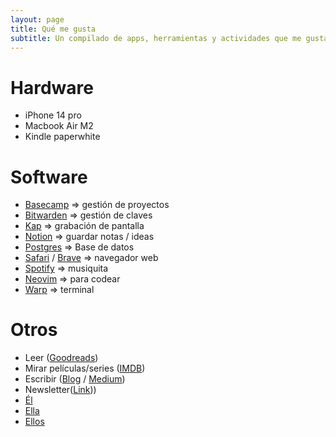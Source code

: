 ```yaml
---
layout: page
title: Qué me gusta
subtitle: Un compilado de apps, herramientas y actividades que me gusta hacer
---
```


# Hardware
- iPhone 14 pro
- Macbook Air M2
- Kindle paperwhite

# Software
- [Basecamp](https://basecamp.com) => gestión de proyectos
- [Bitwarden](https://bitwarden.com/) => gestión de claves
- [Kap](https://getkap.co) => grabación de pantalla
- [Notion](https://notion.so/) => guardar notas / ideas
- [Postgres](https://www.postgresql.org) => Base de datos
- [Safari](https://www.apple.com/safari/) / [Brave](https://brave.com/es/) => navegador web
- [Spotify](https://spotify.com) => musiquita
- [Neovim](https://neovim.io) => para codear
- [Warp](https://warp.dev/) => terminal

# Otros
- Leer ([Goodreads](https://www.goodreads.com/user/show/10355548-nico))
- Mirar películas/series ([IMDB](https://www.imdb.com/user/ur46820557/ratings?ref_=nv_usr_rt_4))
- Escribir ([Blog](https://nicogaldamez.com.ar) / [Medium](https://medium.com/@nicogaldamez))
- Newsletter([Link](https://world.hey.com/nicolas.galdamez)))
- [Él](https://es.wikipedia.org/wiki/Lionel_Messi)
- [Ella](https://es.wikipedia.org/wiki/Kim_Wexler)
- [Ellos](https://es.wikipedia.org/wiki/Les_Luthiers)
